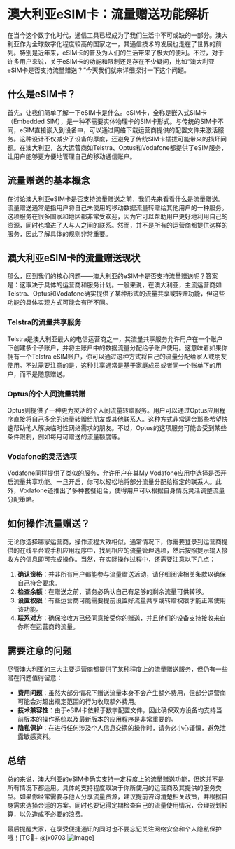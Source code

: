 # 澳大利亚eSIM卡：流量赠送功能解析

在当今这个数字化时代，通信工具已经成为了我们生活中不可或缺的一部分。澳大利亚作为全球数字化程度较高的国家之一，其通信技术的发展也走在了世界的前列。特别是近年来，eSIM卡的普及为人们的生活带来了极大的便利。不过，对于许多用户来说，关于eSIM卡的功能和限制还是存在不少疑问，比如“澳大利亚eSIM卡是否支持流量赠送？”今天我们就来详细探讨一下这个问题。

## 什么是eSIM卡？

首先，让我们简单了解一下eSIM卡是什么。eSIM卡，全称是嵌入式SIM卡（Embedded SIM），是一种不需要实体物理卡的SIM卡形式。与传统的SIM卡不同，eSIM直接嵌入到设备中，可以通过网络下载运营商提供的配置文件来激活服务。这种设计不仅减少了设备的厚度，还避免了传统SIM卡插拔可能带来的损坏问题。在澳大利亚，各大运营商如Telstra、Optus和Vodafone都提供了eSIM服务，让用户能够更方便地管理自己的移动通信账户。

## 流量赠送的基本概念

在讨论澳大利亚eSIM卡是否支持流量赠送之前，我们先来看看什么是流量赠送。流量赠送通常是指用户将自己未使用的移动数据流量转赠给其他用户的一种服务。这项服务在很多国家和地区都非常受欢迎，因为它可以帮助用户更好地利用自己的资源，同时也增进了人与人之间的联系。然而，并不是所有的运营商都提供这样的服务，因此了解具体的规则非常重要。

## 澳大利亚eSIM卡的流量赠送现状

那么，回到我们的核心问题——澳大利亚的eSIM卡是否支持流量赠送呢？答案是：这取决于具体的运营商和服务计划。一般来说，在澳大利亚，主流运营商如Telstra、Optus和Vodafone确实提供了某种形式的流量共享或转赠功能，但这些功能的具体实现方式可能会有所不同。

### Telstra的流量共享服务

Telstra是澳大利亚最大的电信运营商之一，其流量共享服务允许用户在一个账户下创建多个子账户，并将主账户中的数据流量分配给子账户使用。这意味着如果你拥有一个Telstra eSIM账户，你可以通过这种方式将自己的流量分配给家人或朋友使用。不过需要注意的是，这种共享通常是基于家庭成员或者同一个账单下的用户，而不是随意赠送。

### Optus的个人间流量转赠

Optus则提供了一种更为灵活的个人间流量转赠服务。用户可以通过Optus应用程序直接将自己多余的流量转赠给朋友或其他联系人。这种方式非常适合那些希望快速帮助他人解决临时性网络需求的朋友。不过，Optus的这项服务可能会受到某些条件限制，例如每月可赠送的流量额度等。

### Vodafone的灵活选项

Vodafone同样提供了类似的服务，允许用户在其My Vodafone应用中选择是否开启流量共享功能。一旦开启，你可以轻松地将部分流量分配给指定的联系人。此外，Vodafone还推出了多种套餐组合，使得用户可以根据自身情况灵活调整流量分配策略。

## 如何操作流量赠送？

无论你选择哪家运营商，操作流程大致相似。通常情况下，你需要登录到运营商提供的在线平台或手机应用程序中，找到相应的流量管理选项，然后按照提示输入接收方的信息即可完成操作。当然，在实际操作过程中，还需要注意以下几点：

1. **确认资格**：并非所有用户都能参与流量赠送活动，请仔细阅读相关条款以确保自己符合要求。
2. **检查余额**：在赠送之前，请务必确认自己有足够的剩余流量可供转移。
3. **设置权限**：有些运营商可能需要提前设置好流量共享或转赠权限才能正常使用该功能。
4. **联系对方**：确保接收方已经同意接受你的赠送，并且他们的设备支持接收来自你所在运营商的流量。

## 需要注意的问题

尽管澳大利亚的三大主要运营商都提供了某种程度上的流量赠送服务，但仍有一些潜在问题值得留意：

- **费用问题**：虽然大部分情况下赠送流量本身不会产生额外费用，但部分运营商可能会对超出规定范围的行为收取额外费用。
- **技术兼容性**：由于eSIM卡依赖于数字配置文件，因此确保双方设备均支持当前版本的操作系统以及最新版本的应用程序是非常重要的。
- **隐私保护**：在进行任何涉及个人信息交换的操作时，请务必小心谨慎，避免泄露敏感资料。

## 总结

总的来说，澳大利亚的eSIM卡确实支持一定程度上的流量赠送功能，但这并不是所有情况下都适用。具体的支持程度取决于你所使用的运营商及其提供的服务类型。如果你经常需要与他人分享流量资源，建议提前咨询清楚相关政策，并根据自身需求选择合适的方案。同时也要记得定期检查自己的流量使用情况，合理规划预算，以免造成不必要的浪费。

最后提醒大家，在享受便捷通讯的同时也不要忘记关注网络安全和个人隐私保护哦！[TG💪+ @jx0703 ![Image](https://github.com/user-attachments/assets/dbca1d08-cadb-493c-b0ec-ad6f7a83f270)]
